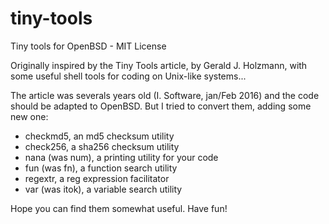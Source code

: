 # tiny-tools
Tiny tools for OpenBSD - MIT License

Originally inspired by the Tiny Tools article, by Gerald J. Holzmann, with some useful shell tools for coding on Unix-like systems...

The article was severals years old (I. Software, jan/Feb 2016) and the code should be adapted to OpenBSD. But I tried to convert them, adding some new one: 

- checkmd5, an md5 checksum utility
- check256, a sha256 checksum utility
- nana (was num), a printing utility for your code
- fun (was fn), a function search utility
- regextr, a reg expression facilitator
- var (was itok), a variable search utility

Hope you can find them somewhat useful. Have fun!
